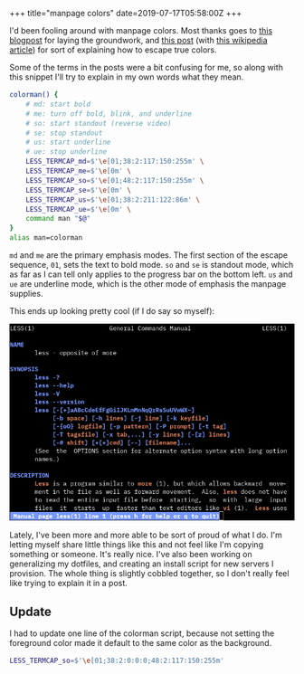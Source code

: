 +++
title="manpage colors"
date=2019-07-17T05:58:00Z
+++

I'd been fooling around with manpage colors. Most thanks goes to [this
blogpost](https://boredzo.org/blog/archives/2016-08-15/colorized-man-pages-understood-and-customized)
for laying the groundwork, and [this
post](https://gist.github.com/XVilka/8346728) (with [this wikipedia
article](https://en.wikipedia.org/wiki/ANSI_escape_code#8-bit)) for sort of
explaining how to escape true colors.

Some of the terms in the posts were a bit confusing for me, so along with this
snippet I'll try to explain in my own words what they mean.

```sh
colorman() {
    # md: start bold
    # me: turn off bold, blink, and underline
    # so: start standout (reverse video)
    # se: stop standout
    # us: start underline
    # ue: stop underline
    LESS_TERMCAP_md=$'\e[01;38:2:117:150:255m' \
    LESS_TERMCAP_me=$'\e[0m' \
    LESS_TERMCAP_so=$'\e[01;48:2:117:150:255m' \
    LESS_TERMCAP_se=$'\e[0m' \
    LESS_TERMCAP_us=$'\e[01;38:2:211:122:86m' \
    LESS_TERMCAP_ue=$'\e[0m' \
    command man "$@"
}
alias man=colorman
```

`md` and `me` are the primary emphasis modes. The first section of the escape
sequence, `01`, sets the text to bold mode. `so` and `se` is standout mode,
which as far as I can tell only applies to the progress bar on the bottom left.
`us` and `ue` are underline mode, which is the other mode of emphasis the
manpage supplies. 

This ends up looking pretty cool (if I do say so myself):

![the result](image1.png)

Lately, I've been more and more able to be sort of proud of what I do. I'm
letting myself share little things like this and not feel like I'm copying
something or someone. It's really nice. I've also been working on generalizing
my dotfiles, and creating an install script for new servers I provision. The
whole thing is slightly cobbled together, so I don't really feel like trying to
explain it in a post.

## Update

I had to update one line of the colorman script, because not setting the
foreground color made it default to the same color as the background.
```sh
LESS_TERMCAP_so=$'\e[01;38:2:0:0:0;48:2:117:150:255m'
```

